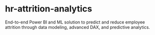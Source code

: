 # hr-attrition-analytics
End-to-end Power BI and ML solution to predict and reduce employee attrition through data modeling, advanced DAX, and predictive analytics.
